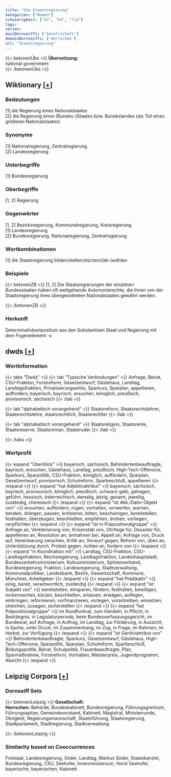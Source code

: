 ```yaml
---
title: "die Staatsregierung"
kategorien: ["Nomen"]
schwierigkeit: ["k2", "h3", "r13"]
tags:
series:
mainDornseiffs: ['Gesellschaft']
domainDornseiffs: ['Herrschen']
url: "Staatsregierung"
---
```


{{< betonenÜbs >}}
**Übersetzung:**  
national government  
{{< /betonenÜbs >}}

## Wiktionary [[+](https://de.wiktionary.org/wiki/Staatsregierung)]

### Bedeutungen
[1] die Regierung eines Nationalstaates  
[2] die Regierung eines (Bundes-)Staates bzw. Bundeslandes (als Teil eines größeren Nationalstaates)  

### Synonyme
[1] Nationalregierung, Zentralregierung  
[2] Landesregierung  

### Unterbegriffe
[1] Bundesregierung  

### Oberbegriffe
[1, 2] Regierung  

### Gegenwörter
[1, 2] Bezirksregierung, Kommunalregierung, Kreisregierung  
[1] Landesregierung  
[2] Bundesregierung, Nationalregierung, Zentralregierung  

### Wortkombinationen
[1] die Staatsregierung bilden/stellen/stürzen/(ab-)wählen  

### Beispiele
{{< betonenZB >}}
[1, 2] Die Staatsregierungen der einzelnen Bundesstaaten haben oft weitgehende Autonomierechte, die ihnen von der Staatsregierung ihres übergeordneten Nationalstaates gewährt werden.  

{{< /betonenZB >}}
### Herkunft
Determinativkompositum aus den Substantiven Staat und Regierung mit dem Fugenelement -s  



## dwds [[+](https://www.dwds.de/wb/Staatsregierung)]

### Wortinformation
{{< tabs "Dwds" >}}
{{< tab "Typische Verbindungen" >}}
Anfrage, Beirat, CSU-Fraktion, Forstreform, Gesetzentwurf, Gästehaus, Landtag, Landtagsfraktion, Privatisierungserlös, Sparkurs, Sparplan, appellieren, auffordern, bayerisch, bayrisch, ersuchen, königlich, preußisch, provisorisch, sächsisch
{{< /tab >}}

{{< tab "alphabetisch vorangehend" >}}
Staatsreform, Staatsrechtslehrer, Staatsrechtslehre, staatsrechtlich, Staatsrechtler
{{< /tab >}}

{{< tab "alphabetisch vorangehend" >}}
Staatsreligion, Staatsrente, Staatsreserve, Staatsroman, Staatsruder
{{< /tab >}}

{{< /tabs >}}

### Wortprofil
{{< expand "Überblick" >}} bayerisch, sächsisch, Behindertenbeauftragte, bayrisch, ersuchen, Gästehaus, Landtag, preußisch, High-Tech-Offensive, Sparkurs, Sparpolitik, CSU-Fraktion, königlich, auffordern, Sparplan, Gesetzentwurf, provisorisch, Schulreform, Sparbeschluß, appellieren {{< /expand >}}
{{< expand "hat Adjektivattribut" >}} bayerisch, sächsisch, bayrisch, provisorisch, königlich, preußisch, schwarz-gelb, getragen, geführt, hessisch, österreichisch, damalig, jetzig, gesamt, jeweilig, zuständig, chinesisch {{< /expand >}}
{{< expand "ist Akk./Dativ-Objekt von" >}} ersuchen, auffordern, rügen, vorhalten, vorwerfen, warnen, beraten, drängen, passen, kritisieren, bitten, bescheinigen, bereitstellen, festhalten, überzeugen, beschließen, empfehlen, drohen, vorliegen, verpflichten {{< /expand >}}
{{< expand "ist in Präpositionalgruppe" >}} Anfrage an, Verkleinerung von, Krisenstab von, Ohrfeige für, Desaster für, appellieren an, Resolution an, anmahnen bei, Appell an, Anfrage von, Druck auf, Vereinbarung zwischen, Kritik an, Vorwurf gegen, Reform von, üben an, Unterstützung durch, Protest gegen, richten an, fordern von {{< /expand >}}
{{< expand "in Koordination mit" >}} Landtag, CSU-Fraktion, CSU-Landtagsfraktion, Reichsregierung, Landtagsfraktion, Landeshauptstadt, Bundesverkehrsministerium, Kultusministerium, Spitzenverband, Bundesregierung, Fraktion, Landesregierung, Stadtverwaltung, Kommunalpolitiker, Landesbank, Bezirk, Gewerkschaft, Kommune, Münchner, Arbeitgeber {{< /expand >}}
{{< expand "hat Prädikativ" >}} einig, bereit, verantwortlich, zuständig {{< /expand >}}
{{< expand "ist Subjekt von" >}} bereitstellen, einsparen, fördern, festhalten, bewilligen, lockermachen, kürzen, beschließen, erlassen, erwägen, auflegen, einbringen, reformieren, vorfinanzieren, vorlegen, vorantreiben, einsetzen, streichen, zusagen, sicherstellen {{< /expand >}}
{{< expand "hat Präpositionalgruppe" >}} im Rundfunkrat, zum Handeln, in Pflicht, in Bedrängnis, in Legislaturperiode, beim Bundesverfassungsgericht, im Bundesrat, auf Anfrage, in Auftrag, im Landtag, zur Förderung, in Aussicht, in Sache, unter Druck, im Zusammenhang, im Zug, in Frage, im Rahmen, im Herbst, zur Verfügung {{< /expand >}}
{{< expand "ist Genitivattribut von" >}} Behindertenbeauftragte, Sparkurs, Gesetzentwurf, Gästehaus, High-Tech-Offensive, Sparpolitik, Sparplan, Schulreform, Sparbeschluß, Bildungspolitik, Beirat, Schulpolitik, Frauenbeauftragte, Plan, Sparmaßnahme, Forstreform, Vorhaben, Meisterpreis, Jugendprogramm, Absicht {{< /expand >}}

## Leipzig Corpora [[+](https://corpora.uni-leipzig.de/en/res?word=Staatsregierung&corpusId=deu_newscrawl-public_2018)]

### Dornseiff Sets
{{< betonenLeipzig >}}
**Gesellschaft:**  
**Herrschen:** Behörde, Bundeskabinett, Bundesregierung, Führungsgremium, Führungsspitze, Gemeindevorstand, Kabinett, Magistrat, Ministerrunde, Obrigkeit, Regierungsmannschaft, Staatsführung, Staatsregierung, Stadtparlament, Stadtregierung, Stadtverwaltung  

{{< /betonenLeipzig >}}

### Similarity based on Cooccurrences
Freistaat, Landesregierung, Söder, Landtag, Markus Söder, Staatskanzlei, Bundesregierung, CSU, Seehofer, Innenministerium, Horst Seehofer, bayerische, bayerischen, Kabinett

